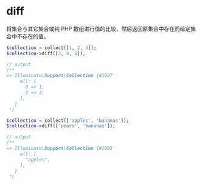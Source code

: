 # diff

将集合与其它集合或纯 PHP 数组进行值的比较，然后返回原集合中存在而给定集合中不存在的值。

```php
$collection = collect([1, 2, 3]);
$collection->diff([2, 4, 6]);

// output
/**
=> Illuminate\Support\Collection {#1087
     all: [
       0 => 1,
       2 => 3,
     ],
   }
 */
```
       
```php
$collection = collect(['apples', 'bananas']);
$collection->diff(['pears', 'bananas']);

// output
/**
=> Illuminate\Support\Collection {#1083
     all: [
       "apples",
     ],
   }
 */
```
